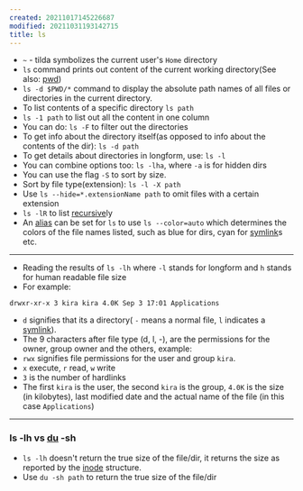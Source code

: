 ```yaml
---
created: 20211017145226687
modified: 20211031193142715
title: ls
---
```


- `~` - tilda symbolizes the current user's `Home` directory
- `ls` command prints out content of the current working directory(See also: [pwd](#pwd))
- `ls -d $PWD/*` command to display the absolute path names of all files or directories in the current directory.
- To list contents of a specific directory `ls path`
- `ls -1 path` to list out all the content in one column
- You can do: `ls -F` to filter out the directories
- To get info about the directory itself(as opposed to info about the contents of the dir): `ls -d path`
- To get details about directories in longform, use: `ls -l`
- You can combine options too: `ls -lha`, where `-a` is for hidden dirs
- You can use the flag `-S` to sort by size.
- Sort by file type(extension): `ls -l -X path`
- Use `ls --hide=*.extensionName path` to omit files with a certain extension
- `ls -lR` to list [recursive](#recursive)ly
- An [alias](#Aliases) can be set for `ls` to use `ls --color=auto` which determines the colors of the file names listed, such as blue for dirs, cyan for [symlink](#symlink)s etc.

---

- Reading the results of `ls -lh` where `-l` stands for longform and `h` stands for human readable file size
- For example:

`drwxr-xr-x 3 kira kira 4.0K Sep 3 17:01 Applications`

- `d` signifies that its a directory( `-` means a normal file, `l` indicates a [symlink](#symlink)).
- The 9 characters after file type (d, l, -), are the permissions for the owner, group owner and the others, example:
- `rwx` signifies file permissions for the user and group `kira`.
- `x` execute, `r` read, `w` write
- `3` is the number of hardlinks
- The first `kira` is the user, the second `kira` is the group, `4.0K` is the size (in kilobytes), last modified date and the actual name of the file (in this case `Applications`)

---

### ls -lh vs [du](#du) -sh

- `ls -lh` doesn't return the true size of the file/dir, it returns the size as reported by the [inode](#inode) structure.
- Use `du -sh path` to return the true size of the file/dir
